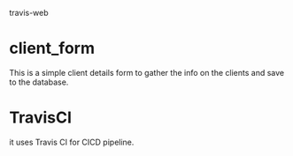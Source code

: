 travis-web

# client_form
This is a simple client details form to gather the info on the clients and save to the database.

# TravisCI
it uses Travis CI for CICD pipeline.

